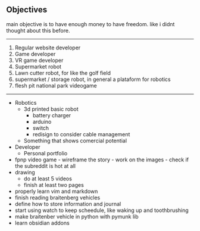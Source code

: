 ## Objectives

main objective is to have enough money to have freedom. like i didnt thought about this before.

----
1. Regular website developer
2. Game developer
3. VR game developer
4. Supermarket robot
5. Lawn cutter robot, for like the golf field
6. supermarket / storage robot, in general a plataform for robotics
7. flesh pit national park videogame
----
- Robotics
	- 3d printed basic robot
		- battery charger 
		- arduino
		- switch
		- redisign to consider cable management
	- Something that shows comercial potential
- Developer 
	- Personal portfolio
- fpnp video game
		- wireframe the story
		- work on the images
		- check if the subreddit is hot at all
- drawing
	- do at least 5 videos
	- finish at least two pages
- properly learn vim and markdown
- finish reading braitenberg vehicles
- define how to store information and journal
- start using watch to keep scheedule, like waking up and toothbrushing
- make braitenber vehicle in python with pymunk lib
- learn obsidian addons
